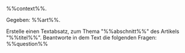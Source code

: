 %%context%%.

Gegeben: %%art%%.

Erstelle einen Textabsatz, zum Thema "%%abschnitt%%" des Artikels "%%titel%%". 
Beantworte in dem Text die folgenden Fragen:
%%question%%



